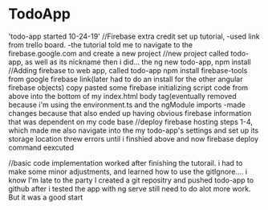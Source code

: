 # TodoApp

'todo-app started 10-24-19' 
//Firebase extra credit set up tutorial, 
-used link from trello board.
-the tutorial told me to navigate to the firebase.google.com and create a new project
//new project called todo-app, as well as its nickname
then i did...
the ng new todo-app, npm install
//Adding firebase to web app, called todo-app
 npm install firebase-tools from google firebase link(later had to do an install for the other angular firebase objects)
copy pasted some firebase initializing script code from above into the bottom of my index.html body tag(eventually removed because i'm using the environment.ts and the ngModule imports 
-made changes because that also ended up having obvious firebase information that was dependent on my code base
//deploy firebase hosting steps 1-4, which made me also navigate into the my todo-app's settings and set up its storage location
threw errors until i finshied above and now firebase deploy command eexcuted

//basic code implementation worked after finishing the tutorail. i had to make some minor adjustments,
and learned how to use the gitIgnore.... i know I'm late to the party
I created a git repositry and pushed todo-app to github after i tested the app with ng serve
still need to do alot more work. But it was a good start
